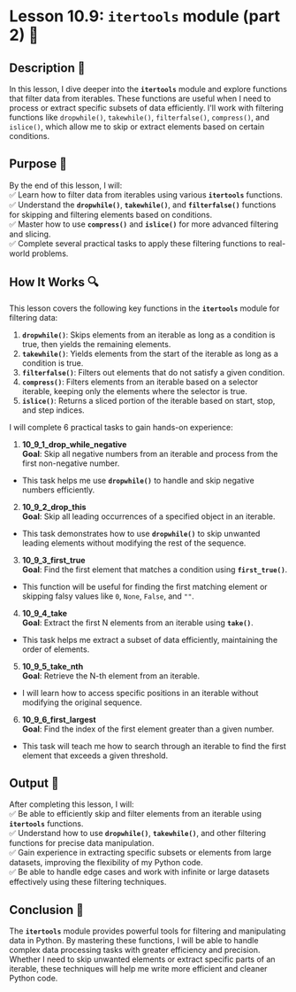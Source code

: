 # Lesson 10.9: `itertools` module (part 2) 📝

## Description 📝

In this lesson, I dive deeper into the **`itertools`** module and explore functions that filter data from iterables.
These functions are useful when I need to process or extract specific subsets of data efficiently.
I'll work with filtering functions like `dropwhile()`, `takewhile()`, `filterfalse()`, `compress()`, and `islice()`, which allow me to skip or extract elements based on certain conditions.

## Purpose 🎯

By the end of this lesson, I will:  
✅ Learn how to filter data from iterables using various **`itertools`** functions.  
✅ Understand the **`dropwhile()`**, **`takewhile()`**, and **`filterfalse()`** functions for skipping and filtering elements based on conditions.  
✅ Master how to use **`compress()`** and **`islice()`** for more advanced filtering and slicing.  
✅ Complete several practical tasks to apply these filtering functions to real-world problems.

## How It Works 🔍

This lesson covers the following key functions in the **`itertools`** module for filtering data:

1. **`dropwhile()`**: Skips elements from an iterable as long as a condition is true, then yields the remaining elements.
2. **`takewhile()`**: Yields elements from the start of the iterable as long as a condition is true.
3. **`filterfalse()`**: Filters out elements that do not satisfy a given condition.
4. **`compress()`**: Filters elements from an iterable based on a selector iterable, keeping only the elements where the selector is true.
5. **`islice()`**: Returns a sliced portion of the iterable based on start, stop, and step indices.

I will complete 6 practical tasks to gain hands-on experience:

1.  **10_9_1_drop_while_negative**  
    **Goal**: Skip all negative numbers from an iterable and process from the first non-negative number.

-   This task helps me use **`dropwhile()`** to handle and skip negative numbers efficiently.

2.  **10_9_2_drop_this**  
    **Goal**: Skip all leading occurrences of a specified object in an iterable.

-   This task demonstrates how to use **`dropwhile()`** to skip unwanted leading elements without modifying the rest of the sequence.

3.  **10_9_3_first_true**  
    **Goal**: Find the first element that matches a condition using **`first_true()`**.

-   This function will be useful for finding the first matching element or skipping falsy values like `0`, `None`, `False`, and `""`.

4.  **10_9_4_take**  
    **Goal**: Extract the first N elements from an iterable using **`take()`**.

-   This task helps me extract a subset of data efficiently, maintaining the order of elements.

5.  **10_9_5_take_nth**  
    **Goal**: Retrieve the N-th element from an iterable.

-   I will learn how to access specific positions in an iterable without modifying the original sequence.

6.  **10_9_6_first_largest**  
    **Goal**: Find the index of the first element greater than a given number.

-   This task will teach me how to search through an iterable to find the first element that exceeds a given threshold.

## Output 📜

After completing this lesson, I will:  
✅ Be able to efficiently skip and filter elements from an iterable using **`itertools`** functions.  
✅ Understand how to use **`dropwhile()`**, **`takewhile()`**, and other filtering functions for precise data manipulation.  
✅ Gain experience in extracting specific subsets or elements from large datasets, improving the flexibility of my Python code.  
✅ Be able to handle edge cases and work with infinite or large datasets effectively using these filtering techniques.

## Conclusion 🚀

The **`itertools`** module provides powerful tools for filtering and manipulating data in Python.
By mastering these functions, I will be able to handle complex data processing tasks with greater efficiency and precision.
Whether I need to skip unwanted elements or extract specific parts of an iterable, these techniques will help me write more efficient and cleaner Python code.
